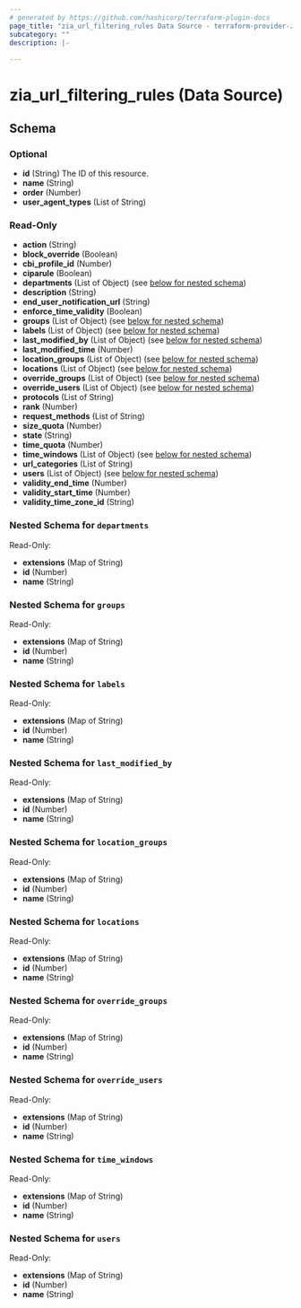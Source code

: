 ```yaml
---
# generated by https://github.com/hashicorp/terraform-plugin-docs
page_title: "zia_url_filtering_rules Data Source - terraform-provider-zia"
subcategory: ""
description: |-
  
---
```


# zia_url_filtering_rules (Data Source)





<!-- schema generated by tfplugindocs -->
## Schema

### Optional

- **id** (String) The ID of this resource.
- **name** (String)
- **order** (Number)
- **user_agent_types** (List of String)

### Read-Only

- **action** (String)
- **block_override** (Boolean)
- **cbi_profile_id** (Number)
- **ciparule** (Boolean)
- **departments** (List of Object) (see [below for nested schema](#nestedatt--departments))
- **description** (String)
- **end_user_notification_url** (String)
- **enforce_time_validity** (Boolean)
- **groups** (List of Object) (see [below for nested schema](#nestedatt--groups))
- **labels** (List of Object) (see [below for nested schema](#nestedatt--labels))
- **last_modified_by** (List of Object) (see [below for nested schema](#nestedatt--last_modified_by))
- **last_modified_time** (Number)
- **location_groups** (List of Object) (see [below for nested schema](#nestedatt--location_groups))
- **locations** (List of Object) (see [below for nested schema](#nestedatt--locations))
- **override_groups** (List of Object) (see [below for nested schema](#nestedatt--override_groups))
- **override_users** (List of Object) (see [below for nested schema](#nestedatt--override_users))
- **protocols** (List of String)
- **rank** (Number)
- **request_methods** (List of String)
- **size_quota** (Number)
- **state** (String)
- **time_quota** (Number)
- **time_windows** (List of Object) (see [below for nested schema](#nestedatt--time_windows))
- **url_categories** (List of String)
- **users** (List of Object) (see [below for nested schema](#nestedatt--users))
- **validity_end_time** (Number)
- **validity_start_time** (Number)
- **validity_time_zone_id** (String)

<a id="nestedatt--departments"></a>
### Nested Schema for `departments`

Read-Only:

- **extensions** (Map of String)
- **id** (Number)
- **name** (String)


<a id="nestedatt--groups"></a>
### Nested Schema for `groups`

Read-Only:

- **extensions** (Map of String)
- **id** (Number)
- **name** (String)


<a id="nestedatt--labels"></a>
### Nested Schema for `labels`

Read-Only:

- **extensions** (Map of String)
- **id** (Number)
- **name** (String)


<a id="nestedatt--last_modified_by"></a>
### Nested Schema for `last_modified_by`

Read-Only:

- **extensions** (Map of String)
- **id** (Number)
- **name** (String)


<a id="nestedatt--location_groups"></a>
### Nested Schema for `location_groups`

Read-Only:

- **extensions** (Map of String)
- **id** (Number)
- **name** (String)


<a id="nestedatt--locations"></a>
### Nested Schema for `locations`

Read-Only:

- **extensions** (Map of String)
- **id** (Number)
- **name** (String)


<a id="nestedatt--override_groups"></a>
### Nested Schema for `override_groups`

Read-Only:

- **extensions** (Map of String)
- **id** (Number)
- **name** (String)


<a id="nestedatt--override_users"></a>
### Nested Schema for `override_users`

Read-Only:

- **extensions** (Map of String)
- **id** (Number)
- **name** (String)


<a id="nestedatt--time_windows"></a>
### Nested Schema for `time_windows`

Read-Only:

- **extensions** (Map of String)
- **id** (Number)
- **name** (String)


<a id="nestedatt--users"></a>
### Nested Schema for `users`

Read-Only:

- **extensions** (Map of String)
- **id** (Number)
- **name** (String)


